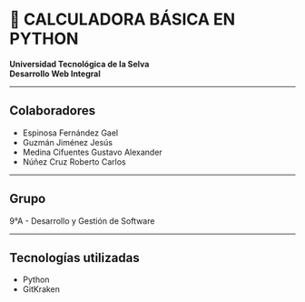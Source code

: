 # 🧮 CALCULADORA BÁSICA EN  PYTHON 

**Universidad Tecnológica de la Selva**  
**Desarrollo Web Integral**

---

## Colaboradores

- Espinosa Fernández Gael  
- Guzmán Jiménez Jesús  
- Medina Cifuentes Gustavo Alexander  
- Núñez Cruz Roberto Carlos

---

## Grupo

9°A - Desarrollo y Gestión de Software

---

## Tecnologías utilizadas

- Python
- GitKraken 
